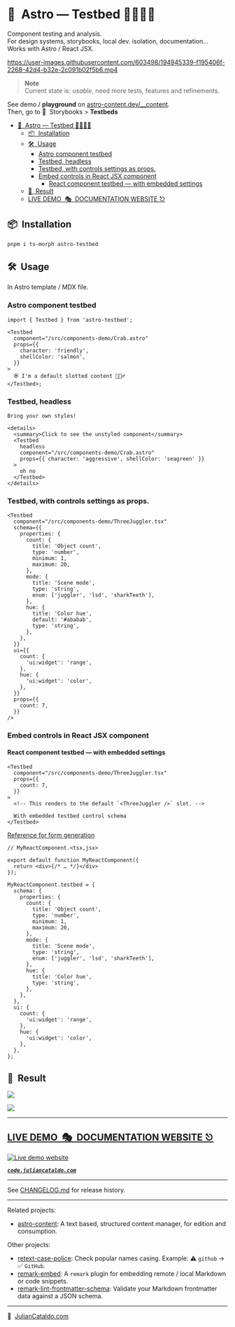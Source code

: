 # 🚀  Astro — Testbed 👩🏻‍🔬🧫

Component testing and analysis.  
For design systems, storybooks, local dev. isolation, documentation…  
Works with Astro / React JSX.

https://user-images.githubusercontent.com/603498/194945339-f195406f-2268-42d4-b32e-2c091b02f5b6.mp4

> **Note**  
> Current state is: _usable_, need more tests, features and refinements.

See demo / **playground** on [astro-content.dev/\_\_content](https://astro-content.netlify.app/__content).  
Then, go to 📍  Storybooks > **Testbeds**

- [🚀  Astro — Testbed 👩🏻‍🔬🧫](#astro--testbed-)
  - [📦  Installation](#installation)
  - [🛠  Usage](#usage)
    - [Astro component testbed](#astro-component-testbed)
    - [Testbed, headless](#testbed-headless)
    - [Testbed, with controls settings as props.](#testbed-with-controls-settings-as-props)
    - [Embed controls in React JSX component](#embed-controls-in-react-jsx-component)
      - [React component testbed — with embedded settings](#react-component-testbed--with-embedded-settings)
  - [🎉  Result](#result)
  - [LIVE DEMO  🎭  DOCUMENTATION WEBSITE ⎋](#live-demo--documentation-website)

## 📦  Installation

```sh
pnpm i ts-morph astro-testbed
```

## 🛠  Usage

In Astro template / MDX file.

### Astro component testbed

```tsx
import { Testbed } from 'astro-testbed';

<Testbed
  component="/src/components-demo/Crab.astro"
  props={{
    character: 'friendly',
    shellColor: 'salmon',
  }}
>
  🏵 I'm a default slotted content 🤹🏻‍♂️
</Testbed>;
```

### Testbed, headless

```astro
Bring your own styles!

<details>
  <summary>Click to see the unstyled component</summary>
  <Testbed
    headless
    component="/src/components-demo/Crab.astro"
    props={{ character: 'aggressive', shellColor: 'seagreen' }}
  >
    oh no
  </Testbed>
</details>
```

### Testbed, with controls settings as props.

```astro
<Testbed
  component="/src/components-demo/ThreeJuggler.tsx"
  schema={{
    properties: {
      count: {
        title: 'Object count',
        type: 'number',
        minimum: 1,
        maximum: 20,
      },
      mode: {
        title: 'Scene mode',
        type: 'string',
        enum: ['juggler', 'lsd', 'sharkTeeth'],
      },
      hue: {
        title: 'Color hue',
        default: '#ababab',
        type: 'string',
      },
    },
  }}
  ui={{
    count: {
      'ui:widget': 'range',
    },
    hue: {
      'ui:widget': 'color',
    },
  }}
  props={{
    count: 7,
  }}
/>
```

### Embed controls in React JSX component

#### React component testbed — with embedded settings

```astro
<Testbed
  component="/src/components-demo/ThreeJuggler.tsx"
  props={{
    count: 7,
  }}
>
  <!-- This renders to the default `<ThreeJuggler />` slot. -->

  With embedded testbed control schema
</Testbed>
```

[Reference for form generation](https://react-jsonschema-form.readthedocs.io/en/latest/)

```tsx
// MyReactComponent.<tsx,jsx>

export default function MyReactComponent({
  return <div>{/* … */}</div>
});

MyReactComponent.testbed = {
  schema: {
    properties: {
      count: {
        title: 'Object count',
        type: 'number',
        minimum: 1,
        maximum: 20,
      },
      mode: {
        title: 'Scene mode',
        type: 'string',
        enum: ['juggler', 'lsd', 'sharkTeeth'],
      },
      hue: {
        title: 'Color hue',
        type: 'string',
      },
    },
  },
  ui: {
    count: {
      'ui:widget': 'range',
    },
    hue: {
      'ui:widget': 'color',
    },
  },
};
```

## 🎉  Result

![](https://res.cloudinary.com/dzfylx93l/image/upload/v1665426543/Screenshot_2022-10-10_at_20.28.59_ug0oav.png)

![](https://res.cloudinary.com/dzfylx93l/image/upload/v1665426579/Screenshot_2022-10-10_at_20.29.35_vczgdu.png)

---

## [LIVE DEMO  🎭  DOCUMENTATION WEBSITE ⎋](https://code.juliancataldo.com/)

[![Live demo website](https://code.juliancataldo.com/poster.png)](https://code.juliancataldo.com)

**_[`code.juliancataldo.com`](https://code.juliancataldo.com/)_**

---

See [CHANGELOG.md](./CHANGELOG.md) for release history.

---

Related projects:

- [astro-content](https://astro-content.dev): A text based, structured content manager, for edition and consumption.

Other projects:

- [retext-case-police](https://github.com/JulianCataldo/retext-case-police): Check popular names casing. Example: ⚠️ `github` → ✅ `GitHub`.
- [remark-embed](https://github.com/JulianCataldo/remark-embed): A `remark` plugin for embedding remote / local Markdown or code snippets.
- [remark-lint-frontmatter-schema](https://github.com/JulianCataldo/remark-lint-frontmatter-schema): Validate your Markdown frontmatter data against a JSON schema.

---

🔗  [JulianCataldo.com](https://www.juliancataldo.com)
